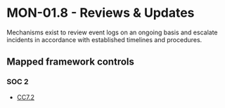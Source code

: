 # MON-01.8 - Reviews & Updates
Mechanisms exist to review event logs on an ongoing basis and escalate incidents in accordance with established timelines and procedures.
## Mapped framework controls
### SOC 2
- [CC7.2](../soc2/cc72.md)